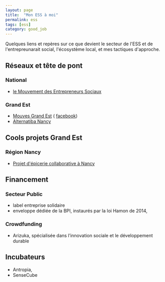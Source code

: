 ```yaml
---
layout: page
title:  "Mon ESS à moi"
permalink: ess
tags: [ess]
category: good_job
---
```


Quelques liens et repères sur ce que devient le secteur de l'ESS et de l'entrepreunarait social, l'écosystème local, et mes tactiques d'approche.

<!--more-->


## Réseaux et tête de pont

### National

- [le Mouvement des Entrepreneurs Sociaux](http://mouves.org/)

### Grand Est

- [Mouves Grand Est](http://mouves.org/nos-missions/federer-et-influer/federer-les-entrepreneurs-sociaux/lorraine/) ( [facebook](https://www.facebook.com/mouves.lorraine))
- [Alternatiba Nancy](http://alternatiba-nancy.fr/)

## Cools projets Grand Est

### Région Nancy

- [Projet d'épicerie collaborative à Nancy](https://www.facebook.com/epiceriecollabnancy/)

## Financement

### Secteur Public

- label entreprise solidaire
- enveloppe dédiée de la BPI, instaurés par la loi Hamon de 2014,

### Crowdfunding

- Arizuka, spécialisée dans l’innovation sociale et le développement durable

## Incubateurs

- Antropia,
- SenseCube